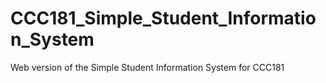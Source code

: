 # CCC181_Simple_Student_Information_System
Web version of the Simple Student Information System for CCC181
